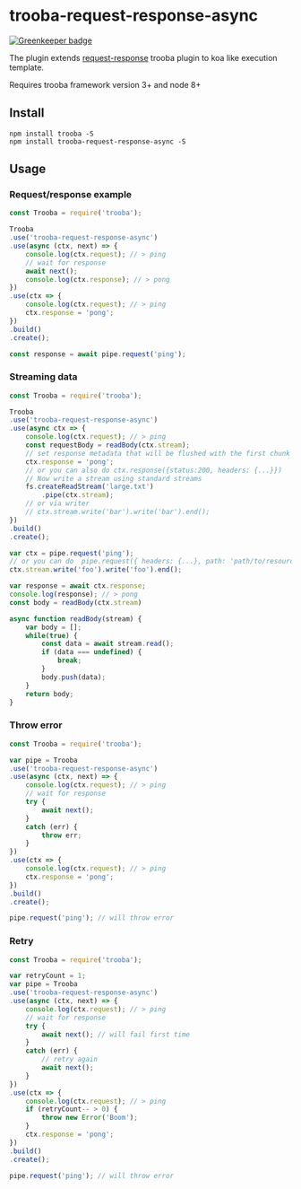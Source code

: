 # trooba-request-response-async

[![Greenkeeper badge](https://badges.greenkeeper.io/trooba/trooba-request-response-async.svg)](https://greenkeeper.io/)

The plugin extends [request-response](https://github.com/trooba/trooba-request-response) trooba plugin to koa like execution template.

Requires trooba framework version 3+ and node 8+

## Install

```
npm install trooba -S
npm install trooba-request-response-async -S
```

## Usage


### Request/response example

```js
const Trooba = require('trooba');

Trooba
.use('trooba-request-response-async')
.use(async (ctx, next) => {
    console.log(ctx.request); // > ping
    // wait for response
    await next();
    console.log(ctx.response); // > pong
})
.use(ctx => {
    console.log(ctx.request); // > ping
    ctx.response = 'pong';
})
.build()
.create();

const response = await pipe.request('ping');
```

### Streaming data

```js
const Trooba = require('trooba');

Trooba
.use('trooba-request-response-async')
.use(async ctx => {
    console.log(ctx.request); // > ping
    const requestBody = readBody(ctx.stream);
    // set response metadata that will be flushed with the first chunk
    ctx.response = 'pong';
    // or you can also do ctx.response({status:200, headers: {...}})
    // Now write a stream using standard streams
    fs.createReadStream('large.txt')
        .pipe(ctx.stream);
    // or via writer
    // ctx.stream.write('bar').write('bar').end();
})
.build()
.create();

var ctx = pipe.request('ping');
// or you can do  pipe.request({ headers: {...}, path: 'path/to/resource' })
ctx.stream.write('foo').write('foo').end();

var response = await ctx.response;
console.log(response); // > pong
const body = readBody(ctx.stream)

async function readBody(stream) {
    var body = [];
    while(true) {
        const data = await stream.read();
        if (data === undefined) {
            break;
        }
        body.push(data);
    }
    return body;
}
```

### Throw error

```js
const Trooba = require('trooba');

var pipe = Trooba
.use('trooba-request-response-async')
.use(async (ctx, next) => {
    console.log(ctx.request); // > ping
    // wait for response
    try {
        await next();
    }
    catch (err) {
        throw err;
    }
})
.use(ctx => {
    console.log(ctx.request); // > ping
    ctx.response = 'pong';
})
.build()
.create();

pipe.request('ping'); // will throw error
```

### Retry

```js
const Trooba = require('trooba');

var retryCount = 1;
var pipe = Trooba
.use('trooba-request-response-async')
.use(async (ctx, next) => {
    console.log(ctx.request); // > ping
    // wait for response
    try {
        await next(); // will fail first time
    }
    catch (err) {
        // retry again
        await next();
    }
})
.use(ctx => {
    console.log(ctx.request); // > ping
    if (retryCount-- > 0) {
        throw new Error('Boom');
    }
    ctx.response = 'pong';
})
.build()
.create();

pipe.request('ping'); // will throw error
```
